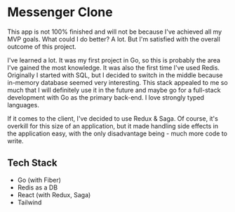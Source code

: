 # Messenger Clone
This app is not 100% finished and will not be because I've achieved all my MVP goals. What could I do better? A lot. But I'm satisfied with the overall outcome of this project.

I've learned a lot. It was my first project in Go, so this is probably the area I've gained the most knowledge. It was also the first time I've used Redis. Originally I started with SQL, but I decided to switch in the middle because in-memory database seemed very interesting. This stack appealed to me so much that I will definitely use it in the future and maybe go for a full-stack development with Go as the primary back-end. I love strongly typed languages.

If it comes to the client, I've decided to use Redux & Saga. Of course, it's overkill for this size of an application, but it made handling side effects in the application easy, with the only disadvantage being - much more code to write.

## Tech Stack
- Go (with Fiber)
- Redis as a DB
- React (with Redux, Saga)
- Tailwind
